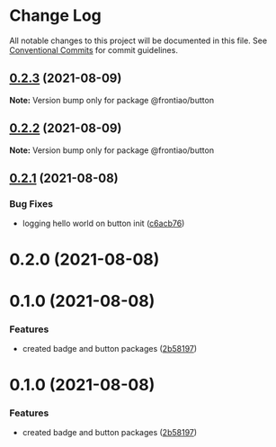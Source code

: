 # Change Log

All notable changes to this project will be documented in this file.
See [Conventional Commits](https://conventionalcommits.org) for commit guidelines.

## [0.2.3](https://github.com/mateusrdgs/frontiao-ui/compare/@frontiao/button@0.2.2...@frontiao/button@0.2.3) (2021-08-09)

**Note:** Version bump only for package @frontiao/button





## [0.2.2](https://github.com/mateusrdgs/frontiao-ui/compare/@frontiao/button@0.2.1...@frontiao/button@0.2.2) (2021-08-09)

**Note:** Version bump only for package @frontiao/button





## [0.2.1](https://github.com/mateusrdgs/frontiao-ui/compare/@frontiao/button@0.2.0...@frontiao/button@0.2.1) (2021-08-08)


### Bug Fixes

* logging hello world on button init ([c6acb76](https://github.com/mateusrdgs/frontiao-ui/commit/c6acb7674e66a85704337a9d593203fa2e32fdca))





# 0.2.0 (2021-08-08)



# 0.1.0 (2021-08-08)


### Features

* created badge and button packages ([2b58197](https://github.com/mateusrdgs/frontiao-ui/commit/2b58197815195115118bdfd660e85cc0024fc349))





# 0.1.0 (2021-08-08)


### Features

* created badge and button packages ([2b58197](https://github.com/mateusrdgs/frontiao-ui/commit/2b58197815195115118bdfd660e85cc0024fc349))
